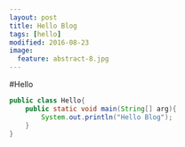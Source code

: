 ```yaml
---
layout: post
title: Hello Blog
tags: [hello] 
modified: 2016-08-23
image:
  feature: abstract-8.jpg
---
```



#Hello

```java
public class Hello{
	public static void main(String[] arg){
		System.out.println("Hello Blog");
	} 
}
```
